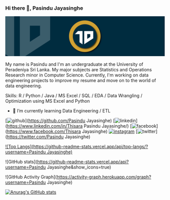 ### Hi there 👋, Pasindu Jayasinghe
![](https://github.com/PasinduJayasinghe/PasinduJayasinghe/blob/main/Untitled-1.png)

My name is Pasindu and I'm an undergraduate at the University of Peradeniya Sri Lanka. My major subjects are Statistics and Operations Research minor in Computer Science. Currently, I'm working on data engineering projects to improve my resume and move on to the world of data engineering.

Skills: R / Python / Java / MS Excel / SQL / EDA / Data Wrangling / Optimization using MS Excel and Python

- 🌱 I’m currently learning Data Engineering / ETL 


[<img src='https://cdn.jsdelivr.net/npm/simple-icons@3.0.1/icons/github.svg' alt='github' height='40'>](https://github.com/Pasindu Jayasinghe)  [<img src='https://cdn.jsdelivr.net/npm/simple-icons@3.0.1/icons/linkedin.svg' alt='linkedin' height='40'>](https://www.linkedin.com/in/Thisara Pasindu Jayasinghe/)  [<img src='https://cdn.jsdelivr.net/npm/simple-icons@3.0.1/icons/facebook.svg' alt='facebook' height='40'>](https://www.facebook.com/Thisara Jayasinghe)  [<img src='https://cdn.jsdelivr.net/npm/simple-icons@3.0.1/icons/instagram.svg' alt='instagram' height='40'>](https://www.instagram.com/thizz_96/)  [<img src='https://cdn.jsdelivr.net/npm/simple-icons@3.0.1/icons/twitter.svg' alt='twitter' height='40'>](https://twitter.com/Pasindu Jayasinghe)  

[![Top Langs](https://github-readme-stats.vercel.app/api/top-langs/?username=Pasindu Jayasinghe)](https://github.com/anuraghazra/github-readme-stats)

![GitHub stats](https://github-readme-stats.vercel.app/api?username=Pasindu Jayasinghe&show_icons=true)  

![GitHub Activity Graph](https://activity-graph.herokuapp.com/graph?username=Pasindu Jayasinghe)  




[![Anurag's GitHub stats](https://github-readme-stats.vercel.app/api?username=PasinduJayasinghe)](https://github.com/anuraghazra/github-readme-stats)
